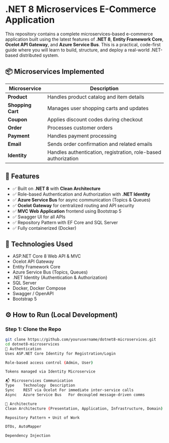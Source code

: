 # .NET 8 Microservices E-Commerce Application

This repository contains a complete microservices-based e-commerce application built using the latest features of **.NET 8**, **Entity Framework Core**, **Ocelot API Gateway**, and **Azure Service Bus**. This is a practical, code-first guide where you will learn to build, structure, and deploy a real-world .NET-based distributed system.

## 📦 Microservices Implemented

| Microservice       | Description |
|--------------------|-------------|
| **Product**        | Handles product catalog and item details |
| **Shopping Cart**  | Manages user shopping carts and updates |
| **Coupon**         | Applies discount codes during checkout |
| **Order**          | Processes customer orders |
| **Payment**        | Handles payment processing |
| **Email**          | Sends order confirmation and related emails |
| **Identity**       | Handles authentication, registration, role-based authorization |

## 🎯 Features

- ✅ Built on **.NET 8** with **Clean Architecture**
- ✅ Role-based Authentication and Authorization with **.NET Identity**
- ✅ **Azure Service Bus** for async communication (Topics & Queues)
- ✅ **Ocelot Gateway** for centralized routing and API security
- ✅ **MVC Web Application** frontend using Bootstrap 5
- ✅ Swagger UI for all APIs
- ✅ Repository Pattern with EF Core and SQL Server
- ✅ Fully containerized (Docker)


## 🚀 Technologies Used

- ASP.NET Core 8 Web API & MVC
- Ocelot API Gateway
- Entity Framework Core
- Azure Service Bus (Topics, Queues)
- .NET Identity (Authentication & Authorization)
- SQL Server
- Docker, Docker Compose
- Swagger / OpenAPI
- Bootstrap 5

## ⚙️ How to Run (Local Development)

### Step 1: Clone the Repo

```bash
git clone https://github.com/yourusername/dotnet8-microservices.git
cd dotnet8-microservices
🔐 Authentication
Uses ASP.NET Core Identity for Registration/Login

Role-based access control (Admin, User)

Tokens managed via Identity Microservice

📬 Microservices Communication
Type	Technology	Description
Sync	REST via Ocelot	For immediate inter-service calls
Async	Azure Service Bus	For decoupled message-driven comms

🧱 Architecture
Clean Architecture (Presentation, Application, Infrastructure, Domain)

Repository Pattern + Unit of Work

DTOs, AutoMapper

Dependency Injection
